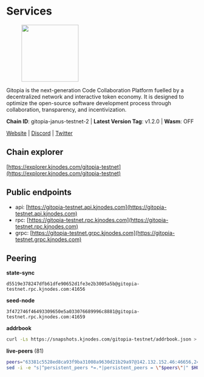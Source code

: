 # Services

<figure><img src="https://raw.githubusercontent.com/kj89/testnet_manuals/main/pingpub/logos/gitopia.png" width="150" alt=""><figcaption></figcaption></figure>

Gitopia is the next-generation Code Collaboration Platform fuelled by  a decentralized network and interactive token economy. It is designed  to optimize the open-source software development process through  collaboration, transparency, and incentivization.

**Chain ID**: gitopia-janus-testnet-2 | **Latest Version Tag**: v1.2.0 | **Wasm**: OFF

[Website](https://gitopia.com/) | [Discord](https://discord.gg/hFTXCGNYDZ) | [Twitter](https://twitter.com/gitopiaDAO)




## Chain explorer
[https://explorer.kjnodes.com/gitopia-testnet](https://explorer.kjnodes.com/gitopia-testnet)

## Public endpoints

* api: [https://gitopia-testnet.api.kjnodes.com](https://gitopia-testnet.api.kjnodes.com)
* rpc: [https://gitopia-testnet.rpc.kjnodes.com](https://gitopia-testnet.rpc.kjnodes.com)
* grpc: [https://gitopia-testnet.grpc.kjnodes.com](https://gitopia-testnet.grpc.kjnodes.com)

## Peering

**state-sync**

```text
d5519e378247dfb61dfe90652d1fe3e2b3005a5b@gitopia-testnet.rpc.kjnodes.com:41656
```

**seed-node**

```text
3f472746f46493309650e5a033076689996c8881@gitopia-testnet.rpc.kjnodes.com:41659
```

**addrbook**
```bash
curl -Ls https://snapshots.kjnodes.com/gitopia-testnet/addrbook.json > $HOME/.gitopia/config/addrbook.json
```

**live-peers** (81)
```bash
peers="63381c5528ed8ca93f9ba31008a9630d21b29a97@142.132.152.46:46656,247dbc8048be7c024c5f5deee45c18bd2f19bc93@116.203.35.46:36656,71d125deda13528c4e72ec4327699882f12c3b72@109.123.254.218:26656,09538ba6159f454a17d76501c59e23bad6fc9d3d@85.190.246.67:26656,f314268ef1886e4ad2801c8443ea0b0c8143a246@95.214.55.25:30656,995177c4b8c2b498de50483a614f9e30bf02e843@65.109.130.180:26656,943dbf5b8694620c1e0cce336d6a8a3327929c77@65.109.122.105:60656,bc688b2be879ba5bfa34587e096a9c9a4df2e6d4@45.151.122.116:656,d5519e378247dfb61dfe90652d1fe3e2b3005a5b@65.109.68.190:41656,ea53a3f77fe373f47be4e77fd5f9ff526dfaec33@51.79.143.46:41656,05182a9b6121c9fcbb493f9bb3843e20e076e479@38.242.231.113:656,93c4c73375b5f52020e7e7bd3f901ee28f07e6b7@109.123.243.66:41656,9c265cb98c21d6748822ca2bed0accacdd8449db@38.242.205.25:26656,5c2a752c9b1952dbed075c56c600c3a79b58c395@195.3.220.140:27036,c40217eafa32447028bfe62f3c4dd20c14cef94e@173.249.57.208:656,292c099fc654a1331d3b62a1b939f867b62ef434@45.85.147.242:656,399d4e19186577b04c23296c4f7ecc53e61080cb@34.143.189.236:26656,3dd4a6674e86c319a5671e645d429edacae62129@185.219.142.203:26656,481189b7e246f6c824a969482446c49abbfe76b8@161.97.172.147:26656,03073657e8bc5bcf71e7fd8df281ab8dcbc8821a@45.151.122.130:656,e17763e03ef6819b6f549b97abe9da7a1a7eeac8@164.68.121.241:656,35c829910f80387ee825da9fb69efbcbf8e2149e@164.68.118.227:26656,f38511dbb9f8f5e5cb8e07b04e92f4fae1456dd8@38.242.232.220:26656,15bb9edc16710d321163e7ef8b9a44959dd7e657@65.108.126.46:30656,63c980b1d82318e2e75c15e5b950d8a38a42e1b1@38.242.142.170:26656,417311f0ceeff950dd9bf0f389e5a9c5ed8d22cd@146.190.88.155:41656,d2975b49708dc92ee3b7da1d72e3eee3119d1d0c@167.86.105.216:656,5c74fe6868cda2003926c0a6299c9cebec5c4d1a@65.21.239.60:41656,798cf016b5150592badc8257402312fc50b7361d@65.108.45.200:26878,6394e25102c665c68a51fd853d8ca9c2bad18307@65.109.61.116:26656,1ac423cb4dd23767cd3f9dfd34176310867a90c8@135.181.107.161:41656,8bec864d68a2542233ba37ac94c723fdf0b8e175@45.151.122.136:656,98bdfc67810bf7ac8f5c45b2c677b4bf199eb42e@185.193.67.65:41656,d9d59b442e46f142394fcdf2f246ca8c7b2b7ce9@149.102.146.36:26656,7d819fa869f7c5b42c2c7a9538e1a9e7a52cfdee@65.108.226.26:24656,c78af3c8a2fa3d398dedb1ad9052eaf60dc27434@95.216.163.254:41656,b6651c7b043ef4bdccd7906b0f06de2bbdfe8a60@193.46.243.75:26656,12f6b84a23b054a6591c647c2a4456c40af65cce@5.9.147.22:24656,3989c44e8af3427b22a71a94185e85df99d450b4@149.102.158.188:41656,eaa9978430e55663346eb61312cd5ecc21448b25@38.242.139.153:656,95fbdc6d62be17db6688222b15b57d3e795ed07a@167.86.84.102:656,abff0d16ee379200e806cfc544ee8c2c9d0ab5dc@38.242.251.77:26656,9912d5c8d59b7736b0702b18aeb386efe7e46f3f@164.68.111.239:656,e704537ce1348bfc7b781d6546ae272ff3eea8d5@34.117.96.202:26656,098c8f3e70fa1f1bbb447903aea96b8e1f025f13@141.95.145.41:26656,9bb344d83fc1fafc4bce6b8e4a95b82f37ac4f31@82.208.20.136:26656,4e0e57bcac8aa2bc3188d5b7845eeee61a61f3f0@194.163.170.165:26656,00a6a6bca6856c4060e1be088b9ece9f57080b9d@95.217.233.44:656,0eb70bf5e2403694109f9bba184570074c2dfdd5@38.242.235.255:26656,e365dee443363903f240c97cd554ed395c5019d3@194.163.184.47:26656,ac606e28c081c679dc23d9a94c29842be8f8b1f1@45.85.249.133:656,b745e0c6a1e0c7ec248ec274cfd038ed4bc4c2cf@65.21.134.202:26356,2b62e46b374e82cf982d19e803b290b48e389cd2@149.102.146.22:26656,3b0956b482f89b361dd350f1c6b3743096897446@65.108.124.219:35656,ed177ff3cf334df1a6c190438b0c7b5dd64b423a@45.151.122.140:656,66f94651fb02f277c90c605a38df549d3c0a9269@75.119.151.217:26656,59a99a10a28baeda8535598acef9abb706ec5dbc@45.85.249.132:656,c3ecaaf2d7b292e0407fb01bd96739a7b05c4a74@82.208.20.35:26656,ba614c2b5beae6df39a4310043294ffde60e8e8d@45.85.250.147:26656,a068b93722efaeaec97f5b86c694d1171241f498@84.46.248.70:41656,ffb4f7d43d6449c292d4e60c8a48eb3d31c39691@38.242.139.100:656,007d2419fea80aee707d009af0153f5105c53379@38.242.139.164:656,cd5d703ff7a2e3fc5e5710a384d0933571dc423a@178.18.250.177:41656,2236a75a7557d8633d06ac6f036c1b47c1fd1598@149.102.158.166:41656,f06f794dcc5964197da0e13709d71ea5e0f5b7f1@88.99.3.158:11156,83f1e139ca2dc94f362dcbd4310cf58f15536e2c@5.189.185.27:26656,f02418fe9a81006010226690c15fee979a7147e6@185.239.208.143:26656,f0b8227e40f25eaec0e25b9e91ca199d2d9a1ecb@167.86.94.177:656,0e22fcc29a4cf5476001c849126ced605491f2ec@185.192.96.108:26656,8d45cada398e1035e220857a84021fabfa723248@2.58.82.21:26656,c84906b19dc7dc7bda94ab2167d4b0af64a28b49@45.151.122.191:656,ca004f2466870946cbb25ff0030ff5834ba017d2@185.230.138.43:26656,50dec1a1dd26d14a29e552b9efae839ed42ba344@185.245.183.249:41656,8f3412b6ab935bac019676def84931e7c45a04cb@38.242.245.149:26656,955c997a67a82cbd005e5b2b7010a1de3ac54355@38.242.241.74:26656,4cd60a4dd4211d38d948a86a614f1fd8d3d274eb@75.119.153.139:656,df5b61e51ab2f6c3bf1f3c387ba1586a84b41b25@141.95.65.26:27956,c5fa8b2df54c71b7a6479d9ba67dcd87b7109f25@103.104.75.230:41656,d0a4a269b4f62a3523f403ff1812f95013b7d7a1@57.128.133.15:26656,3e757ff8f7388393af67809a5646142965bc6808@80.65.211.229:656,69a817817dad5b6255cb13cbbcd660c2d9ce1d16@161.97.77.145:26656"
sed -i -e "s|^persistent_peers *=.*|persistent_peers = \"$peers\"|" $HOME/.gitopia/config/config.toml
```
